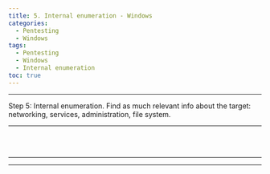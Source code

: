 ```yaml
---
title: 5. Internal enumeration - Windows
categories:
  - Pentesting
  - Windows
tags:
  - Pentesting
  - Windows
  - Internal enumeration
toc: true
---
```


---
Step 5: Internal enumeration.
Find as much relevant info about the target: networking, services, administration, file system.

---
<!-- more -->

<br>



<br>

---
---